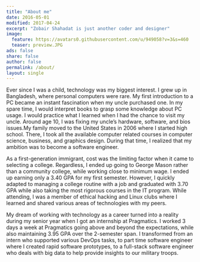```yaml
---
title: "About me"
date: 2016-05-01
modified: 2017-04-24
excerpt: "Zobair Shahadat is just another coder and designer"
image:
  feature: https://avatars0.githubusercontent.com/u/949058?v=3&s=460
  teaser: preview.JPG
ads: false
share: false
author: false
permalink: /about/
layout: single
---
```


Ever since I was a child, technology was my biggest interest. I grew up in Bangladesh, where personal computers were rare. My first introduction to a PC became an instant fascination when my uncle purchased one. In my spare time, I would interpret books to grasp some knowledge about PC usage. I would practice what I learned when I had the chance to visit my uncle. Around age 10, I was fixing my uncle’s hardware, software, and bios issues.My family moved to the United States in 2006 where I started high school. There, I took all the available computer related courses in computer science, business, and graphics design. During that time, I realized that my ambition was to become a software engineer.

As a first-generation immigrant, cost was the limiting factor when it came to selecting a college. Regardless, I ended up going to George Mason rather than a community college, while working close to minimum wage. I ended up earning only a 3.40 GPA for my first semester. However, I quickly adapted to managing a college routine with a job and graduated with 3.70 GPA while also taking the most rigorous courses in the IT program. While attending, I was a member of ethical hacking and Linux clubs where I learned and shared various areas of technologies with my peers.

My dream of working with technology as a career turned into a reality during my senior year when I got an internship at Pragmatics. I worked 3 days a week at Pragmatics going above and beyond the expectations, while also maintaining 3.95 GPA over the 2-semester span. I transformed from an intern who supported various DevOps tasks, to part time software engineer where I created rapid software prototypes, to a full-stack software engineer who deals with big data to help provide insights to our military troops.

